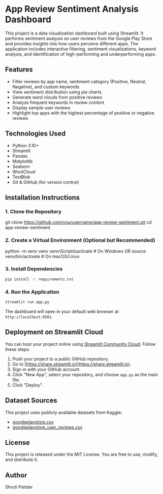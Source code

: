 # App Review Sentiment Analysis Dashboard

This project is a data visualization dashboard built using Streamlit. It performs sentiment analysis on user reviews from the Google Play Store and provides insights into how users perceive different apps. The application includes interactive filtering, sentiment visualizations, keyword analysis, and identification of high-performing and underperforming apps.

## Features

- Filter reviews by app name, sentiment category (Positive, Neutral, Negative), and custom keywords
- View sentiment distribution using pie charts
- Generate word clouds from positive reviews
- Analyze frequent keywords in review content
- Display sample user reviews
- Highlight top apps with the highest percentage of positive or negative reviews

## Technologies Used

- Python 3.10+
- Streamlit
- Pandas
- Matplotlib
- Seaborn
- WordCloud
- TextBlob
- Git & GitHub (for version control)

## Installation Instructions

### 1. Clone the Repository

git clone https://github.com/yourusername/app-review-sentiment.git
cd app-review-sentiment

### 2. Create a Virtual Environment (Optional but Recommended)

python -m venv venv
venv\Scripts\activate     # On Windows
OR
source venv/bin/activate  # On macOS/Linux

### 3. Install Dependencies

```bash
pip install -r requirements.txt
```

### 4. Run the Application

```bash
streamlit run app.py
```

The dashboard will open in your default web browser at `http://localhost:8501`.


## Deployment on Streamlit Cloud

You can host your project online using [Streamlit Community Cloud](https://streamlit.io/cloud). Follow these steps:

1. Push your project to a public GitHub repository.
2. Go to [https://share.streamlit.io](https://share.streamlit.io).
3. Sign in with your GitHub account.
4. Click "New App", select your repository, and choose `app.py` as the main file.
5. Click "Deploy".


## Dataset Sources

This project uses publicly available datasets from Kaggle:

* [googleplaystore.csv](https://www.kaggle.com/datasets/lava18/google-play-store-apps)
* [googleplaystore\_user\_reviews.csv](https://www.kaggle.com/datasets/lava18/google-play-store-apps)


## License

This project is released under the MIT License. You are free to use, modify, and distribute it.


## Author

Shruti Patidar

